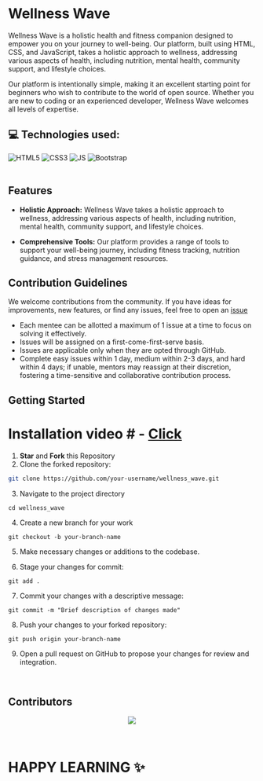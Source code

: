 # Wellness Wave

Wellness Wave is a holistic health and fitness companion designed to empower you on your journey to well-being. Our platform, built using HTML, CSS, and JavaScript, takes a holistic approach to wellness, addressing various aspects of health, including nutrition, mental health, community support, and lifestyle choices.

Our platform is intentionally simple, making it an excellent starting point for beginners who wish to contribute to the world of open source. Whether you are new to coding or an experienced developer, Wellness Wave welcomes all levels of expertise.


## 💻 Technologies used:
![HTML5](https://img.shields.io/badge/HTML5-E34F26?style=for-the-badge&logo=html5&logoColor=white)
![CSS3](https://img.shields.io/badge/CSS3-1572B6?style=for-the-badge&logo=css3&logoColor=white)
![JS](https://img.shields.io/badge/JavaScript-F7DF1E?style=for-the-badge&logo=javascript&logoColor=black)
![Bootstrap](https://img.shields.io/badge/Bootstrap-563D7C?style=for-the-badge&logo=bootstrap&logoColor=white)
<br><br>

## Features

- **Holistic Approach:** Wellness Wave takes a holistic approach to wellness, addressing various aspects of health, including nutrition, mental health, community support, and lifestyle choices.

- **Comprehensive Tools:** Our platform provides a range of tools to support your well-being journey, including fitness tracking, nutrition guidance, and stress management resources.


## Contribution Guidelines
We welcome contributions from the community. If you have ideas for improvements, new features, or find any issues, feel free to open an [issue](https://github.com/ritika728/Wellness_Wave/issues)

- Each mentee can be allotted a maximum of 1 issue at a time to focus on solving it effectively.
-  Issues will be assigned on a first-come-first-serve basis. 
- Issues are applicable only when they are opted through GitHub. 
- Complete easy issues within 1 day, medium within 2-3 days, and hard within 4 days; if unable, mentors may reassign at their discretion, fostering a time-sensitive and collaborative contribution process.

## Getting Started
# Installation video # - [Click](https://drive.google.com/file/d/1_t-MKaGXV-AP5FBFmGUZvr1vS0k0vX3Q/view?usp=sharing)
1. **Star** and **Fork** this Repository
2. Clone the forked repository:

```bash
git clone https://github.com/your-username/wellness_wave.git
```
3. Navigate to the project directory 
```
cd wellness_wave
```
4. Create a new branch for your work
```
git checkout -b your-branch-name
```
5. Make necessary changes or additions to the codebase.

6. Stage your changes for commit:
```
git add .
```
7. Commit your changes with a descriptive message:
```
git commit -m "Brief description of changes made"
```
8. Push your changes to your forked repository:
```
git push origin your-branch-name
```
9. Open a pull request on GitHub to propose your changes for review and integration.

<br/>

## Contributors

<p align="center">
<a href="https://github.com/ritika728/wellness_wave/graphs/contributors">
  <img src="https://contrib.rocks/image?repo=ritika728/wellness_wave" />
</a>
</p>
<br/>


# HAPPY LEARNING ✨


